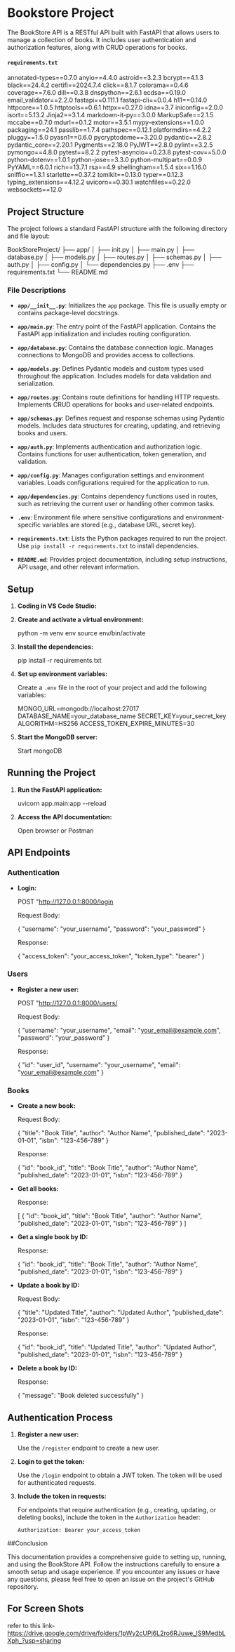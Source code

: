 # Bookstore Project
The BookStore API is a RESTful API built with FastAPI that allows users to manage a collection of books. It includes user authentication and authorization features, along with CRUD operations for books.


#### `requirements.txt`

annotated-types==0.7.0
anyio==4.4.0
astroid==3.2.3
bcrypt==4.1.3
black==24.4.2
certifi==2024.7.4
click==8.1.7
colorama==0.4.6
coverage==7.6.0
dill==0.3.8
dnspython==2.6.1
ecdsa==0.19.0
email_validator==2.2.0
fastapi==0.111.1
fastapi-cli==0.0.4
h11==0.14.0
httpcore==1.0.5
httptools==0.6.1
httpx==0.27.0
idna==3.7
iniconfig==2.0.0
isort==5.13.2
Jinja2==3.1.4
markdown-it-py==3.0.0
MarkupSafe==2.1.5
mccabe==0.7.0
mdurl==0.1.2
motor==3.5.1
mypy-extensions==1.0.0
packaging==24.1
passlib==1.7.4
pathspec==0.12.1
platformdirs==4.2.2
pluggy==1.5.0
pyasn1==0.6.0
pycryptodome==3.20.0
pydantic==2.8.2
pydantic_core==2.20.1
Pygments==2.18.0
PyJWT==2.8.0
pylint==3.2.5
pymongo==4.8.0
pytest==8.2.2
pytest-asyncio==0.23.8
pytest-cov==5.0.0
python-dotenv==1.0.1
python-jose==3.3.0
python-multipart==0.0.9
PyYAML==6.0.1
rich==13.7.1
rsa==4.9
shellingham==1.5.4
six==1.16.0
sniffio==1.3.1
starlette==0.37.2
tomlkit==0.13.0
typer==0.12.3
typing_extensions==4.12.2
uvicorn==0.30.1
watchfiles==0.22.0
websockets==12.0


## Project Structure
The project follows a standard FastAPI structure with the following directory and file layout:

BookStoreProject/
├── app/
│ ├── init.py
│ ├── main.py
│ ├── database.py
│ ├── models.py
│ ├── routes.py
│ ├── schemas.py
│ ├── auth.py
│ ├── config.py
│ └── dependencies.py
├── .env
├── requirements.txt
└── README.md



### File Descriptions

- **`app/__init__.py`**: Initializes the `app` package. This file is usually empty or contains package-level docstrings.

- **`app/main.py`**: The entry point of the FastAPI application. Contains the FastAPI app initialization and includes routing configuration.

- **`app/database.py`**: Contains the database connection logic. Manages connections to MongoDB and provides access to collections.

- **`app/models.py`**: Defines Pydantic models and custom types used throughout the application. Includes models for data validation and serialization.

- **`app/routes.py`**: Contains route definitions for handling HTTP requests. Implements CRUD operations for books and user-related endpoints.

- **`app/schemas.py`**: Defines request and response schemas using Pydantic models. Includes data structures for creating, updating, and retrieving books and users.

- **`app/auth.py`**: Implements authentication and authorization logic. Contains functions for user authentication, token generation, and validation.

- **`app/config.py`**: Manages configuration settings and environment variables. Loads configurations required for the application to run.

- **`app/dependencies.py`**: Contains dependency functions used in routes, such as retrieving the current user or handling other common tasks.

- **`.env`**: Environment file where sensitive configurations and environment-specific variables are stored (e.g., database URL, secret key).

- **`requirements.txt`**: Lists the Python packages required to run the project. Use `pip install -r requirements.txt` to install dependencies.

- **`README.md`**: Provides project documentation, including setup instructions, API usage, and other relevant information.



## Setup

1. **Coding in VS Code Studio:**


2. **Create and activate a virtual environment:**

    
    python -m venv env
    source env/bin/activate  
    

3. **Install the dependencies:**

    
    pip install -r requirements.txt
    

4. **Set up environment variables:**

    Create a `.env` file in the root of your project and add the following variables:

    
    MONGO_URL=mongodb://localhost:27017
    DATABASE_NAME=your_database_name
    SECRET_KEY=your_secret_key
    ALGORITHM=HS256
    ACCESS_TOKEN_EXPIRE_MINUTES=30
    

5. **Start the MongoDB server:**

    Start mongoDB

## Running the Project

1. **Run the FastAPI application:**

    
    uvicorn app.main:app --reload
  

2. **Access the API documentation:**

    Open  browser or Postman

## API Endpoints

### Authentication

- **Login:**

   
    POST "http://127.0.0.1:8000/login
    

    Request Body:
   
    {
      "username": "your_username",
      "password": "your_password"
    }
    

    Response:
    
    {
      "access_token": "your_access_token",
      "token_type": "bearer"
    }
    

### Users

- **Register a new user:**

    POST "http://127.0.0.1:8000/users/

    Request Body:
    
    {
      "username": "your_username",
      "email": "your_email@example.com",
      "password": "your_password"
    }
    

    Response:
    
    {
      "id": "user_id",
      "username": "your_username",
      "email": "your_email@example.com"
    }
    

### Books

- **Create a new book:**

   

    Request Body:
   
    {
      "title": "Book Title",
      "author": "Author Name",
      "published_date": "2023-01-01",
      "isbn": "123-456-789"
    }
  

    Response:
    
    {
      "id": "book_id",
      "title": "Book Title",
      "author": "Author Name",
      "published_date": "2023-01-01",
      "isbn": "123-456-789"
    }
   

- **Get all books:**

    Response:
    
    [
      {
        "id": "book_id",
        "title": "Book Title",
        "author": "Author Name",
        "published_date": "2023-01-01",
        "isbn": "123-456-789"
      }
    ]
   

- **Get a single book by ID:**

    Response:
   
    {
      "id": "book_id",
      "title": "Book Title",
      "author": "Author Name",
      "published_date": "2023-01-01",
      "isbn": "123-456-789"
    }
   

- **Update a book by ID:**

    Request Body:

    {
      "title": "Updated Title",
      "author": "Updated Author",
      "published_date": "2023-01-01",
      "isbn": "123-456-789"
    }


    Response:

    {
      "id": "book_id",
      "title": "Updated Title",
      "author": "Updated Author",
      "published_date": "2023-01-01",
      "isbn": "123-456-789"
    }


- **Delete a book by ID:**

    Response:

    {
      "message": "Book deleted successfully"
    }


## Authentication Process

1. **Register a new user:**

    Use the `/register` endpoint to create a new user.

2. **Login to get the token:**

    Use the `/login` endpoint to obtain a JWT token. The token will be used for authenticated requests.

3. **Include the token in requests:**

    For endpoints that require authentication (e.g., creating, updating, or deleting books), include the token in the `Authorization` header:

    ```http
    Authorization: Bearer your_access_token
    ```

##Conclusion


This documentation provides a comprehensive guide to setting up, running, and using the BookStore API. Follow the instructions carefully to ensure a smooth setup and usage experience. If you encounter any issues or have any questions, please feel free to open an issue on the project's GitHub repository.


## For Screen Shots

refer to this link- https://drive.google.com/drive/folders/1pWy2cUPj6L2ro6RJuwe_IS9MedbLXph_?usp=sharing
